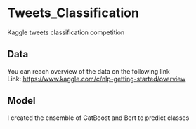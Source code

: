 # Tweets_Classification
Kaggle tweets classification competition

## Data
You can reach overview of the data on the following link \
Link: https://www.kaggle.com/c/nlp-getting-started/overview

## Model
I created the ensemble of CatBoost and Bert to predict classes
